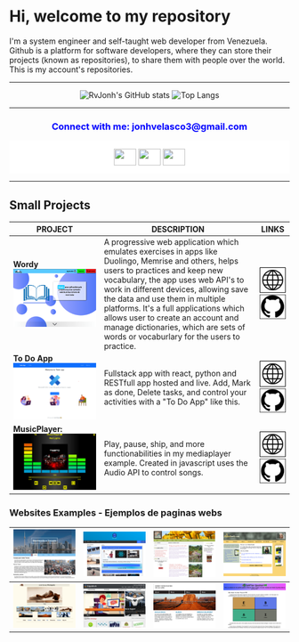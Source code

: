 # Hi, welcome to my repository

I'm a system engineer and self-taught web developer from Venezuela.
Github is a platform for software developers, where they can store their projects (known as repositories), to share them with people over the world. This is my account's repositories.

---

<p align="center">
    <img src="https://github-readme-stats.vercel.app/api?username=rvjonh" alt="RvJonh's GitHub stats"/>
    <img src="https://github-readme-stats.vercel.app/api/top-langs/?username=rvjonh&layout=compact" alt="Top Langs"/>
</p>

---

<h3 align="left" style="color:blue;text-weight:bold;text-align:center;">Connect with me: jonhvelasco3@gmail.com</h3>
<p align="center" bgcolor="white" style="background-color:white; padding:1em;">
    <a href="https://twitter.com/Rvjonh" target="blank"><img align="center" src="https://cdn.jsdelivr.net/npm/simple-icons@3.0.1/icons/twitter.svg" alt="" height="30" width="40" /></a>
    <a href="https://www.linkedin.com/in/jonh-gomez-067087250/" target="blank"><img align="center" src="https://cdn.jsdelivr.net/npm/simple-icons@3.0.1/icons/linkedin.svg" alt="" height="30" width="40" /></a>
    <a href="https://rvjonh-portfolio.netlify.app/" target="blank"><img align="center" src="https://cdn.jsdelivr.net/npm/simple-icons@3.0.1/icons/youtube.svg" alt="" height="30" width="40" /></a>
</p>

---

## Small Projects

| PROJECT | DESCRIPTION | LINKS |
|---------|-------------|-------------|
|**Wordy** [![wordy](previews/wordy-app.png)](https://aplicacion-wordy.netlify.app/ "wordy")| A progressive web application which emulates exercises in apps like Duolingo, Memrise and others, helps users to practices and keep new vocabulary, the app uses web API's to work in different devices, allowing save the data and use them in multiple platforms. It's a full applications which allows user to create an account and manage dictionaries, which are sets of words or vocaburlary for the users to practice. | [![live-code](icons/web-logo.png)](https://aplicacion-wordy.netlify.app/ "live-code") [![repository](icons/git-logo.png)](https://github.com/Rvjonh/wordy "repository")|
|**To Do App** [![todo-app](previews/todo-logo.png)](https://rvjonh-todo-app.netlify.app/ "todo-app")| Fullstack app with react, python and RESTfull app hosted and live. Add, Mark as done, Delete tasks, and control your activities with a "To Do App" like this. | [![live-code](icons/web-logo.png)](https://rvjonh-todo-app.netlify.app/ "live-code") [![repository](icons/git-logo.png)](https://github.com/Rvjonh/FullStack-ToDo-App "repository")|
|**MusicPlayer:** [![music-player](previews/music-player.png)](https://rvjonh-musicplayer.netlify.app/ "music-player")| Play, pause, ship, and more functionabilities in my mediaplayer example. Created in javascript uses the Audio API to control songs. | [![live-code](icons/web-logo.png)](https://rvjonh-musicplayer.netlify.app/ "live-code") [![repository](icons/git-logo.png)](https://github.com/Rvjonh/MusicPlayer "repository")|

### Websites Examples - Ejemplos de paginas webs

|[![Website-1](previews/web1.png)](https://rvjonh-web1.netlify.app/ "website-1")|[![Website-2](previews/web2.png)](https://rvjonh-web2.netlify.app/ "website-2")|[![Website-3](previews/web3.png)](https://rvjonh-web3.netlify.app/ "website-3")|[![Website-4](previews/web4.png)](https://rvjonh-web4.netlify.app/ "website-4")|
|---|---|---|---|
|[![Website-5](previews/web5.png)](https://rvjonh-web5.netlify.app/ "website-5")|[![Website-6](previews/web6.png)](https://rvjonh-web6.netlify.app/ "website-6")|[![Website-7](previews/web7.png)](https://rvjonh-web7.netlify.app/ "website-7")|[![Website-8](previews/web8.png)](https://rvjonh-web8.netlify.app/ "website-8")|
